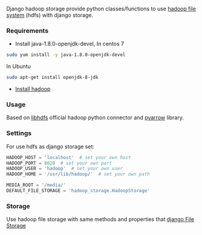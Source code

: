 Django hadoop storage provide python classes/functions
to use [hadoop file system](https://hadoop.apache.org/docs/r1.2.1/hdfs_design.html) 
 (hdfs) with django storage.

### Requirements
- Install java-1.8.0-openjdk-devel, In centos 7
```bash
sudo yum install -y java-1.8.0-openjdk-devel
```

In Ubuntu
```bash
sudo apt-get install openjdk-8-jdk
```


- [Install hadoop](https://www.vultr.com/docs/how-to-install-hadoop-in-stand-alone-mode-on-centos-7)

### Usage

Based on [libhdfs](https://hadoop.apache.org/docs/current/hadoop-project-dist/hadoop-hdfs/LibHdfs.html) 
official hadoop python connector and [pyarrow](https://arrow.apache.org/docs/python/filesystems.html)
library. 


### Settings
For use hdfs as django storage set:

```python
HADOOP_HOST = 'localhost'  # set your own host
HADOOP_PORT = 8020  # set your own port
HADOOP_USER = 'hadoop'  # set your own user
HADOOP_HOME = '/usr/lib/hadoop/'  # set your own path

MEDIA_ROOT = '/media/'
DEFAULT_FILE_STORAGE = 'hadoop_storage.HadoopStorage'
```

### Storage
Use hadoop file storage with same methods and properties that 
[django File Storage](https://docs.djangoproject.com/en/3.0/ref/files/storage/)

